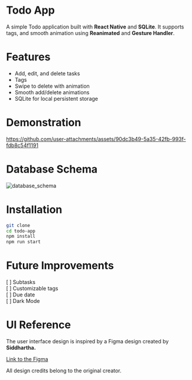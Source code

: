 # Todo App
A simple Todo application built with **React Native** and **SQLite**. It supports tags, and smooth animation using **Reanimated** and **Gesture Handler**.

# Features
* Add, edit, and delete tasks
* Tags
* Swipe to delete with animation
* Smooth add/delete animations
* SQLite for local persistent storage

# Demonstration
https://github.com/user-attachments/assets/90dc3b49-5a35-42fb-993f-fdb8c54f1191

# Database Schema
![database_schema](https://github.com/user-attachments/assets/d404c8c4-3690-4a15-a9d2-4b3a2d481e1a)

# Installation
```bash
git clone
cd todo-app
npm install
npm run start
```

# Future Improvements
[ ] Subtasks\
[ ] Customizable tags\
[ ] Due date\
[ ] Dark Mode

# UI Reference

The user interface design is inspired by a Figma design created by **Siddhartha.**

[Link to the Figma](https://www.figma.com/community/file/1056617538023886207/todo-list-app-clean-modern-free)

All design credits belong to the original creator.
